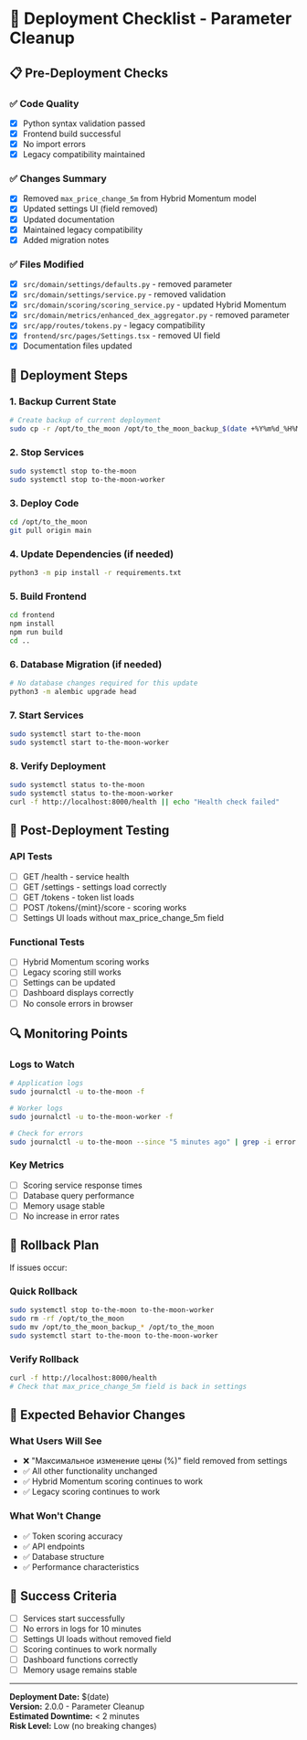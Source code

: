 # 🚀 Deployment Checklist - Parameter Cleanup

## 📋 Pre-Deployment Checks

### ✅ Code Quality
- [x] Python syntax validation passed
- [x] Frontend build successful
- [x] No import errors
- [x] Legacy compatibility maintained

### ✅ Changes Summary
- [x] Removed `max_price_change_5m` from Hybrid Momentum model
- [x] Updated settings UI (field removed)
- [x] Updated documentation
- [x] Maintained legacy compatibility
- [x] Added migration notes

### ✅ Files Modified
- [x] `src/domain/settings/defaults.py` - removed parameter
- [x] `src/domain/settings/service.py` - removed validation
- [x] `src/domain/scoring/scoring_service.py` - updated Hybrid Momentum
- [x] `src/domain/metrics/enhanced_dex_aggregator.py` - removed parameter
- [x] `src/app/routes/tokens.py` - legacy compatibility
- [x] `frontend/src/pages/Settings.tsx` - removed UI field
- [x] Documentation files updated

## 🔄 Deployment Steps

### 1. Backup Current State
```bash
# Create backup of current deployment
sudo cp -r /opt/to_the_moon /opt/to_the_moon_backup_$(date +%Y%m%d_%H%M%S)
```

### 2. Stop Services
```bash
sudo systemctl stop to-the-moon
sudo systemctl stop to-the-moon-worker
```

### 3. Deploy Code
```bash
cd /opt/to_the_moon
git pull origin main
```

### 4. Update Dependencies (if needed)
```bash
python3 -m pip install -r requirements.txt
```

### 5. Build Frontend
```bash
cd frontend
npm install
npm run build
cd ..
```

### 6. Database Migration (if needed)
```bash
# No database changes required for this update
python3 -m alembic upgrade head
```

### 7. Start Services
```bash
sudo systemctl start to-the-moon
sudo systemctl start to-the-moon-worker
```

### 8. Verify Deployment
```bash
sudo systemctl status to-the-moon
sudo systemctl status to-the-moon-worker
curl -f http://localhost:8000/health || echo "Health check failed"
```

## 🧪 Post-Deployment Testing

### API Tests
- [ ] GET /health - service health
- [ ] GET /settings - settings load correctly
- [ ] GET /tokens - token list loads
- [ ] POST /tokens/{mint}/score - scoring works
- [ ] Settings UI loads without max_price_change_5m field

### Functional Tests
- [ ] Hybrid Momentum scoring works
- [ ] Legacy scoring still works
- [ ] Settings can be updated
- [ ] Dashboard displays correctly
- [ ] No console errors in browser

## 🔍 Monitoring Points

### Logs to Watch
```bash
# Application logs
sudo journalctl -u to-the-moon -f

# Worker logs  
sudo journalctl -u to-the-moon-worker -f

# Check for errors
sudo journalctl -u to-the-moon --since "5 minutes ago" | grep -i error
```

### Key Metrics
- [ ] Scoring service response times
- [ ] Database query performance
- [ ] Memory usage stable
- [ ] No increase in error rates

## 🚨 Rollback Plan

If issues occur:

### Quick Rollback
```bash
sudo systemctl stop to-the-moon to-the-moon-worker
sudo rm -rf /opt/to_the_moon
sudo mv /opt/to_the_moon_backup_* /opt/to_the_moon
sudo systemctl start to-the-moon to-the-moon-worker
```

### Verify Rollback
```bash
curl -f http://localhost:8000/health
# Check that max_price_change_5m field is back in settings
```

## 📝 Expected Behavior Changes

### What Users Will See
- ❌ "Максимальное изменение цены (%)" field removed from settings
- ✅ All other functionality unchanged
- ✅ Hybrid Momentum scoring continues to work
- ✅ Legacy scoring continues to work

### What Won't Change
- ✅ Token scoring accuracy
- ✅ API endpoints
- ✅ Database structure
- ✅ Performance characteristics

## 🎯 Success Criteria

- [ ] Services start successfully
- [ ] No errors in logs for 10 minutes
- [ ] Settings UI loads without removed field
- [ ] Scoring continues to work normally
- [ ] Dashboard functions correctly
- [ ] Memory usage remains stable

---
**Deployment Date:** $(date)  
**Version:** 2.0.0 - Parameter Cleanup  
**Estimated Downtime:** < 2 minutes  
**Risk Level:** Low (no breaking changes)